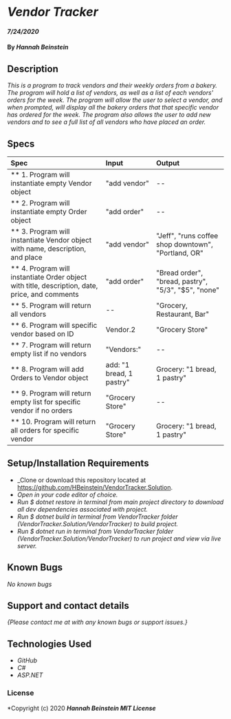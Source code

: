 # _Vendor Tracker_

#### _7/24/2020_

#### By _**Hannah Beinstein**_

## Description

_This is a program to track vendors and their weekly orders from a bakery. The program will hold a list of vendors, as well as a list of each vendors' orders for the week. The program will allow the user to select a vendor, and when prompted, will display all the bakery orders that that specific vendor has ordered for the week. The program also allows the user to add new vendors and to see a full list of all vendors who have placed an order._

## Specs

| Spec | Input | Output |
| :-------------      | :------------- | :------------- |
| ** 1. Program will instantiate empty Vendor object | "add vendor" | -- |
| ** 2. Program will instantiate empty Order object | "add order" | -- |
| ** 3. Program will instantiate Vendor object with name, description, and place | "add vendor" | "Jeff", "runs coffee shop downtown", "Portland, OR" |
| ** 4. Program will instantiate Order object with title, description, date, price, and comments | "add order" | "Bread order", "bread, pastry", "5/3", "$5", "none" |
| ** 5. Program will return all vendors | -- | "Grocery, Restaurant, Bar" |
| ** 6. Program will specific vendor based on ID | Vendor.2 | "Grocery Store" |
| ** 7. Program will return empty list if no vendors | "Vendors:" | -- |
| ** 8. Program will add Orders to Vendor object | add: "1 bread, 1 pastry" | Grocery: "1 bread, 1 pastry" |
| ** 9. Program will return empty list for specific vendor if no orders | "Grocery Store" | -- |
| ** 10. Program will return all orders for specific vendor | "Grocery Store" | Grocery: "1 bread, 1 pastry" |

## Setup/Installation Requirements

* _Clone or download this repository located at https://github.com/HBeinstein/VendorTracker.Solution.
* _Open in your code editor of choice._
* _Run $ dotnet restore in terminal from main project directory to download all dev dependencies associated with project._
* _Run $ dotnet build in terminal from VendorTracker folder (VendorTracker.Solution/VendorTracker) to build project._
* _Run $ dotnet run in terminal from VendorTracker folder (VendorTracker.Solution/VendorTracker) to run project and view via live server._

## Known Bugs

_No known bugs_

## Support and contact details

_{Please contact me at with any known bugs or support issues.}_

## Technologies Used

* _GitHub_
* _C#_
* _ASP.NET_

### License

*Copyright (c) 2020 **_Hannah Beinstein MIT License_**